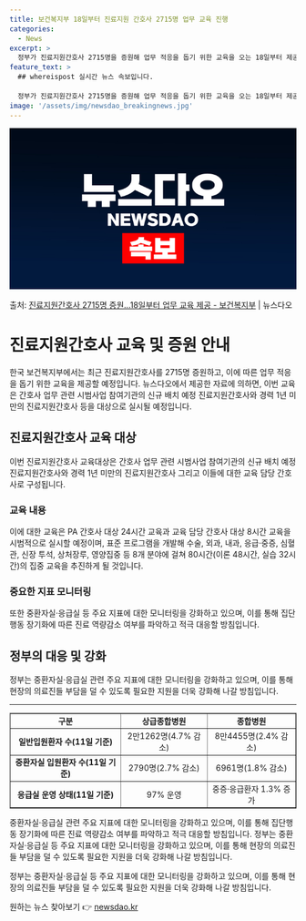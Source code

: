 ```yaml
---
title: 보건복지부 18일부터 진료지원 간호사 2715명 업무 교육 진행
categories:
  - News
excerpt: >
  정부가 진료지원간호사 2715명을 증원해 업무 적응을 돕기 위한 교육을 오는 18일부터 제공한다. 보건복지부…
feature_text: >
  ## whereispost 실시간 뉴스 속보입니다.

  정부가 진료지원간호사 2715명을 증원해 업무 적응을 돕기 위한 교육을 오는 18일부터 제공한다. 보건복지부…
image: '/assets/img/newsdao_breakingnews.jpg'
---
```


![뉴스다오 속보](/assets/img/newsdao_breakingnews.jpg)

<p>출처: <a href="https://newsdao.kr/3580" rel="dofollow">진료지원간호사 2715명 증원…18일부터 업무 교육 제공 - 보건복지부</a> | 뉴스다오</p>

<h1>진료지원간호사 교육 및 증원 안내</h1>
<p data-ke-size="size16">한국 보건복지부에서는 최근 진료지원간호사를 2715명 증원하고, 이에 따른 업무 적응을 돕기 위한 교육을 제공할 예정입니다. 뉴스다오에서 제공한 자료에 의하면, 이번 교육은 간호사 업무 관련 시범사업 참여기관의 신규 배치 예정 진료지원간호사와 경력 1년 미만의 진료지원간호사 등을 대상으로 실시될 예정입니다.</p>

<h2 data-ke-size="size26">진료지원간호사 교육 대상</h2>
<p data-ke-size="size16">이번 진료지원간호사 교육대상은 간호사 업무 관련 시범사업 참여기관의 신규 배치 예정 진료지원간호사와 경력 1년 미만의 진료지원간호사 그리고 이들에 대한 교육 담당 간호사로 구성됩니다.</p>

<h3 data-ke-size="size20">교육 내용</h3>
<p data-ke-size="size16">이에 대한 교육은 PA 간호사 대상 24시간 교육과 교육 담당 간호사 대상 8시간 교육을 시범적으로 실시할 예정이며, 표준 프로그램을 개발해 수술, 외과, 내과, 응급·중증, 심혈관, 신장 투석, 상처장루, 영양집중 등 8개 분야에 걸쳐 80시간(이론 48시간, 실습 32시간)의 집중 교육을 추진하게 될 것입니다.</p>

<h3 data-ke-size="size20">중요한 지표 모니터링</h3>
<p data-ke-size="size16">또한 중환자실·응급실 등 주요 지표에 대한 모니터링을 강화하고 있으며, 이를 통해 집단행동 장기화에 따른 진료 역량감소 여부를 파악하고 적극 대응할 방침입니다.</p>

<h2 data-ke-size="size26">정부의 대응 및 강화</h2>
<p data-ke-size="size16">정부는 중환자실·응급실 관련 주요 지표에 대한 모니터링을 강화하고 있으며, 이를 통해 현장의 의료진들 부담을 덜 수 있도록 필요한 지원을 더욱 강화해 나갈 방침입니다.</p>

<hr>

<table style="width: 100%;" border="1">
<tbody>
<tr>
<td style="text-align: center; height: 17px;"><b>구분</b></td>
<td style="text-align: center; height: 17px;"><b>상급종합병원</b></td>
<td style="text-align: center; height: 17px;"><b>종합병원</b></td>
</tr>
<tr>
<td style="text-align: center; height: 17px;"><b>일반입원환자 수(11일 기준)</b></td>
<td style="text-align: center; height: 17px;">2만1262명(4.7% 감소)</td>
<td style="text-align: center; height: 17px;">8만4455명(2.4% 감소)</td>
</tr>
<tr>
<td style="text-align: center; height: 17px;"><b>중환자실 입원환자 수(11일 기준)</b></td>
<td style="text-align: center; height: 17px;">2790명(2.7% 감소)</td>
<td style="text-align: center; height: 17px;">6961명(1.8% 감소)</td>
</tr>
<tr>
<td style="text-align: center; height: 17px;"><b>응급실 운영 상태(11일 기준)</b></td>
<td style="text-align: center; height: 17px;">97% 운영</td>
<td style="text-align: center; height: 17px;">중증·응급환자 1.3% 증가</td>
</tr>
</tbody>
</table>

<p data-ke-size="size16">중환자실·응급실 관련 주요 지표에 대한 모니터링을 강화하고 있으며, 이를 통해 집단행동 장기화에 따른 진료 역량감소 여부를 파악하고 적극 대응할 방침입니다. 정부는 중환자실·응급실 등 주요 지표에 대한 모니터링을 강화하고 있으며, 이를 통해 현장의 의료진들 부담을 덜 수 있도록 필요한 지원을 더욱 강화해 나갈 방침입니다.</p>

<p data-ke-size="size16">정부는 중환자실·응급실 등 주요 지표에 대한 모니터링을 강화하고 있으며, 이를 통해 현장의 의료진들 부담을 덜 수 있도록 필요한 지원을 더욱 강화해 나갈 방침입니다.</p> 

원하는 뉴스 찾아보기 👉 <a href="https://newsdao.kr" rel="dofollow">newsdao.kr</a>


